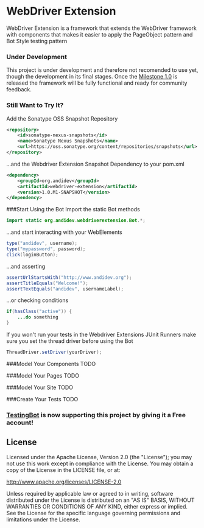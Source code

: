 WebDriver Extension
===================

WebDriver Extension is a framework that extends the WebDriver framework with components that makes it easier to apply the PageObject pattern and Bot Style testing pattern

### Under Development
This project is under development and therefore not recomended to use yet, though the development in its final stages. Once the [Milestone 1.0](https://github.com/andidev/webdriver-extension/issues?milestone=1&page=1&sort=created&state=open) is released the framework will be fully functional and ready for community feedback.

### Still Want to Try It?
Add the Sonatype OSS Snapshot Repository
```xml
<repository>
    <id>sonatype-nexus-snapshots</id>
    <name>Sonatype Nexus Snapshots</name>
    <url>https://oss.sonatype.org/content/repositories/snapshots</url>
</repository>
```
...and the Webdriver Extension Snapshot Dependency to your pom.xml
```xml
<dependency>
    <groupId>org.andidev</groupId>
    <artifactId>webdriver-extension</artifactId>
    <version>1.0.M1-SNAPSHOT</version>
</dependency>
```
###Start Using the Bot
Import the static Bot methods
```java
import static org.andidev.webdriverextension.Bot.*;
```
...and start interacting with your WebElements
```java
type("andidev", username);
type("mypassword", password);
click(loginButton);
```
...and asserting
```java
assertUrlStartsWith("http://www.andidev.org");
assertTitleEquals("Welcome!");
assertTextEquals("andidev", usernameLabel);
```
...or checking conditions
```java
if(hasClass("active")) {
    ...do something
}
```
If you won't run your tests in the Webdriver Extensions JUnit Runners make sure you set the thread driver before using the Bot
```java
ThreadDriver.setDriver(yourDriver);
```


###Model Your Components
TODO

###Model Your Pages
TODO

###Model Your Site
TODO

###Create Your Tests
TODO

### <a href="http://testingbot.com" target="_blank">TestingBot</a> is now supporting this project by giving it a Free account!


## License

Licensed under the Apache License, Version 2.0 (the "License");
you may not use this work except in compliance with the License.
You may obtain a copy of the License in the LICENSE file, or at:

   http://www.apache.org/licenses/LICENSE-2.0

Unless required by applicable law or agreed to in writing, software
distributed under the License is distributed on an "AS IS" BASIS,
WITHOUT WARRANTIES OR CONDITIONS OF ANY KIND, either express or implied.
See the License for the specific language governing permissions and
limitations under the License.
